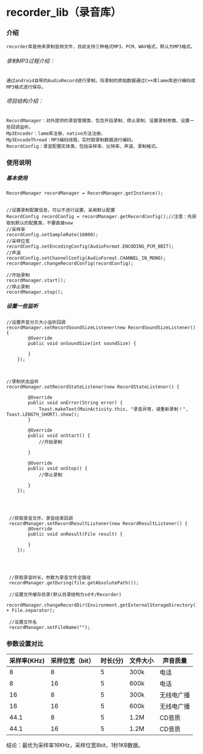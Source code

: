 # recorder_lib（录音库）
### 介绍
	recorder库是用来录制音频文件，目前支持三种格式MP3、PCM、WAV格式，默认为MP3格式。
###### 录制MP3过程介绍：
	通过android自带的AudioRecord进行录制，将录制的原始数据通过C++库lame库进行编码成MP3格式进行保存。

###### 项目结构介绍：
	RecordManager：对外提供的录音管理类，包含开启录制、停止录制、设置录制参数、设置一些回调监听。
    Mp3Encoder：lame库注册，native方法注册。
    Mp3EncodeThread：MP3编码线程，实时取录制数据进行编码。
    RecordConfig：录音配置实体类，包括采样率、比特率、声道、录制格式。
        
        
### 使用说明
##### 基本使用
	RecordManager recordManager = RecordManager.getInstance();
    
    
    //设置录制配置信息，可以不进行设置，采用默认配置
    RecordConfig recordConfig = recordManager.getRecordConfig();//注意：先获取到默认的配置类，不要直接new
    //采样率
    recordConfig.setSampleRate(16000);
    //采样位宽
    recordConfig.setEncodingConfig(AudioFormat.ENCODING_PCM_8BIT);
    //声道
    recordConfig.setChannelConfig(AudioFormat.CHANNEL_IN_MONO);
    recordManager.changeRecordConfig(recordConfig);
    
    //开始录制
    recordManager.start();
    //停止录制
    recordManager.stop();
    
   
   
   ##### 设置一些监听
   	
    //设置声音分贝大小监听回调
    recordManager.setRecordSoundSizeListener(new RecordSoundSizeListener() {
            @Override
            public void onSoundSize(int soundSize) {
                
            }
        });
        
   	
    
    //录制状态监听
    recordManager.setRecordStateListener(new RecordStateListener() {
            
            @Override
            public void onError(String error) {
                Toast.makeText(MainActivity.this, "录音异常，请重新录制！", Toast.LENGTH_SHORT).show();
            }

            @Override
            public void onStart() {
                //开始录制
                
            }

            @Override
            public void onStop() {
                //停止录制
               
            }
        });
        
        
        
     
     //获取录音文件，录音结束回调
     recordManager.setRecordResultListener(new RecordResultListener() {
            @Override
            public void onResult(File result) {
                
            }
        });
        
        
     
     
     //获取录音时长，参数为录音文件全路径
     recordManager.getDuring(file.getAbsolutePath());
     
     //设置文件缓存目录(默认目录结构为sd卡/Recorder)
     recordManager.changeRecordDir(Environment.getExternalStorageDirectory().getAbsolutePath() + File.separator);
     
     //设置文件名
     recordManager.setFileName("");
        
    
   
### 参数设置对比
采样率(KHz)  | 采样位宽（bit） | 时长(分) | 文件大小 | 声音质量
----|------|----|----|------|
8  |  8 | 5 | 300k |  电话
8  |  16 | 5 | 600k |  电话
16  |  8 | 5 | 300k |  无线电广播
16  |  16 | 5 | 600k |  无线电广播
44.1  |  8 | 5 | 1.2M |  CD音质
44.1  |  16 | 5 | 1.2M |  CD音质

结论：最优为采样率16KHz，采样位宽8bit，1秒1KB数据。
